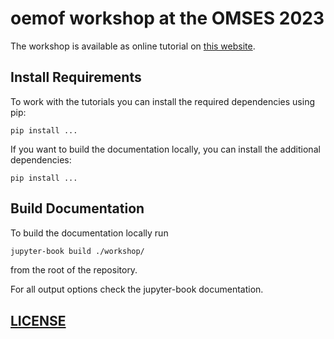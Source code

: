 # oemof workshop at the OMSES 2023

The workshop is available as online tutorial on [this website]().

## Install Requirements

To work with the tutorials you can install the required dependencies using pip:

```
pip install ...
```

If you want to build the documentation locally, you can install the additional
dependencies:

```
pip install ...
```

## Build Documentation

To build the documentation locally run

```bash
jupyter-book build ./workshop/
```

from the root of the repository.

For all output options check the jupyter-book documentation.

## [LICENSE](LICENSE.md)
